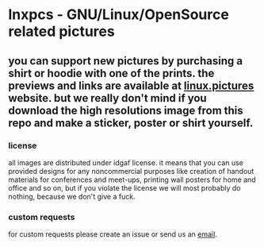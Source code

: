 # lnxpcs - GNU/Linux/OpenSource related pictures

## you can support new pictures by purchasing a shirt or hoodie with one of the prints. the previews and links are available at **[linux.pictures](https://linux.pictures)** website. but we really don't mind if you download the high resolutions image from this repo and make a sticker, poster or shirt yourself.

### license

all images are distributed under idgaf license. it means that you can use provided designs for any noncommercial purposes like creation of handout materials for conferences and meet-ups, printing wall posters for home and office and so on, but if you violate the license we will most probably do nothing, because we don't give a fuck.

### custom requests

for custom requests please create an issue or send us an [email](mailto:jstpcs@protonmail.com).
